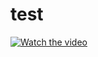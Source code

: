 # test

<a href="https://drive.google.com/file/d/1C6qpBrCIZjGlhe_VVx20Q_ICD05nzbG7/view?usp=drive_link" target="_blank">
    <img src="https://img.youtube.com/vi/bPXr-vtWd2U/0.jpg" alt="Watch the video">
</a>



